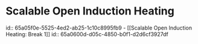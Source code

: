 # Scalable Open Induction Heating
id:: 65a05f0e-5525-4ed2-ab25-1c10c8995fb9
	- [[Scalable Open Induction Heating: Break 1]]
	  id:: 65a0600d-d05c-4850-b0f1-d2d6cf3927df